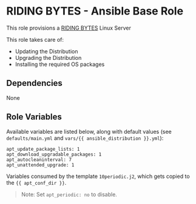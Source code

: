 # RIDING BYTES - Ansible Base Role

This role provisions a [RIDING BYTES][1] Linux Server

This role takes care of:

- Updating the Distribution
- Upgrading the Distribution
- Installing the required OS packages

## Dependencies

None

## Role Variables

Available variables are listed below, along with default values (see
`defaults/main.yml` and `vars/{{ ansible_distribution }}.yml`):

    apt_update_package_lists: 1
    apt_download_upgradable_packages: 1
    apt_autocleaninterval: 7
    apt_unattended_upgrade: 1

Variables consumed by the template `10periodic.j2`, which gets copied to the `{{ apt_conf_dir }}`.
> Note: Set `apt_periodic: no` to disable.

[1]: http://ridingbytes.com "RIDING BYTES"
